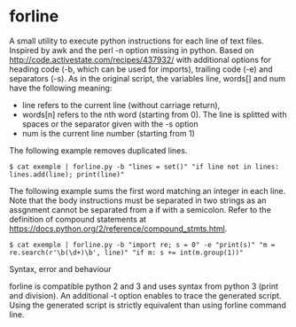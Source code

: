 # forline
A small utility to execute python instructions for each line of text files. Inspired by awk and the perl -n option missing in python. Based on http://code.activestate.com/recipes/437932/ with additional options for heading code (-b, which can be used for imports), trailing code (-e) and separators (-s). As in the original script, the variables line, words[] and num have the following meaning:

* line refers to the current line (without carriage return),
* words[n] refers to the nth word (starting from 0). The line is splitted with spaces or the separator given with the -s option
* num is the current line number (starting from 1)

The following example removes duplicated lines.

    $ cat exemple | forline.py -b "lines = set()" "if line not in lines: lines.add(line); print(line)"
    
The following example sums the first word matching an integer in each line. Note that the body instructions must be separated in two strings as an assgnment cannot be separated from a if with a semicolon. Refer to the definition of compound statements at  https://docs.python.org/2/reference/compound_stmts.html.

    $ cat exemple | forline.py -b "import re; s = 0" -e "print(s)" "m = re.search(r'\b(\d+)\b', line)" "if m: s += int(m.group(1))"
    
Syntax, error and behaviour

forline is compatible python 2 and 3 and uses syntax from python 3 (print and division). An additional -t option enables to trace the generated script. Using the generated script is strictly equivalent than using forline command line.
